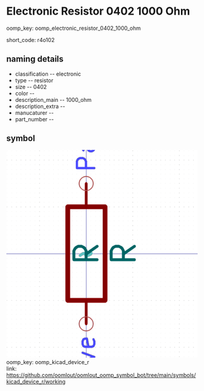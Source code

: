 # Electronic Resistor 0402 1000 Ohm
oomp_key: oomp_electronic_resistor_0402_1000_ohm  

short_code: r4o102
## naming details
* classification -- electronic
* type -- resistor
* size -- 0402
* color -- 
* description_main -- 1000_ohm
* description_extra -- 
* manucaturer -- 
* part_number -- 



## symbol

![](symbol/0/working/working_600.png)  
oomp_key: oomp_kicad_device_r  
link: https://github.com/oomlout/oomlout_oomp_symbol_bot/tree/main/symbols/kicad_device_r/working  

